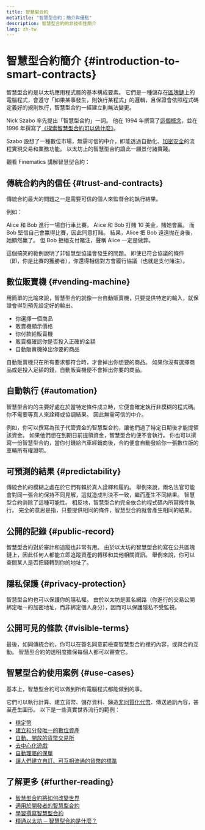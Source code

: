 ```yaml
---
title: 智慧型合約
metaTitle: "智慧型合約：簡介與優點"
description: 智慧型合約的非技術性簡介
lang: zh-tw
---
```


# 智慧型合約簡介 {#introduction-to-smart-contracts}

智慧型合約是以太坊應用程式層的基本構成要素。 它們是一種儲存在[區塊鏈](/glossary/#blockchain)上的電腦程式，會遵守「如果某事發生，則執行某程式」的邏輯，且保證會依照程式碼定義好的規則執行，智慧型合約一經建立則無法變更。

Nick Szabo 率先提出「智慧型合約」一詞。 他在 1994 年撰寫了[這個概念](https://www.fon.hum.uva.nl/rob/Courses/InformationInSpeech/CDROM/Literature/LOTwinterschool2006/szabo.best.vwh.net/smart.contracts.html)，並在 1996 年撰寫了[《探索智慧型合約可以做什麼》](https://www.fon.hum.uva.nl/rob/Courses/InformationInSpeech/CDROM/Literature/LOTwinterschool2006/szabo.best.vwh.net/smart_contracts_2.html)。

Szabo 設想了一種數位市場，無需可信的中介，即能透過自動化、[加密安全](/glossary/#cryptography)的流程實現交易和業務功能。 以太坊上的智慧型合約讓此一願景付諸實踐。

觀看 Finematics 講解智慧型合約：

<YouTube id="pWGLtjG-F5c" />

## 傳統合約內的信任 {#trust-and-contracts}

傳統合約最大的問題之一是需要可信的個人來監督合約執行結果。

例如：

Alice 和 Bob 進行一場自行車比賽。 Alice 和 Bob 打賭 10 美金，賭她會鸁。 而 Bob 堅信自己會鸁得比賽，因此同意打賭。 結果，Alice 把 Bob 遠遠抛在身後，她顯然鸁了。 但 Bob 拒絕支付賭注，聲稱 Alice 一定是做弊。

這個搞笑的範例說明了非智慧型協議會發生的問題。 即使已符合協議的條件（即，你是比賽的獲勝者），你還得相信對方會履行協議（也就是支付賭注）。

## 數位販賣機 {#vending-machine}

用簡單的比喻來說，智慧型合約就像一台自動販賣機，只要提供特定的輸入，就保證會得到預先設定好的輸出。

- 你選擇一個商品
- 販賣機顯示價格
- 你付款給販賣機
- 販賣機確認你是否投入正確的金額
- 自動販賣機掉出你要的商品

自動販賣機只在所有要求都符合時，才會掉出你想要的商品。 如果你沒有選擇商品或是投入足額的錢，自動販賣機便不會掉出你要的商品。

## 自動執行 {#automation}

智慧型合約的主要好處在於當特定條件成立時，它便會確定執行非模糊的程式碼。 你不需要等真人來詮釋或協調結果。 因此無需可信的中介。

例如，你可以撰寫為孩子代管資金的智慧型合約，讓他們過了特定日期後才能提領該資金。 如果他們想在到期日前提領資金，智慧型合約便不會執行。 你也可以撰寫一份智慧型合約，當你付錢給汽車經銷商後，合約便會自動發給你一張數位版的車輛所有權證明。

## 可預測的結果 {#predictability}

傳統合約的模糊之處在於它們有賴於真人詮釋和履約。 舉例來說，兩名法官可能會對同一張合約保持不同見解，這就造成判決不一致，繼而產生不同結果。 智慧型合約消除了這種可能性。 相反地，智慧型合約完全依合約程式碼內所寫條件執行。 完全的意思是指，只要提供相同的條件，智慧型合約就會產生相同的結果。

## 公開的記錄 {#public-record}

智慧型合約對於審計和追蹤也非常有用。 由於以太坊的智慧型合約寫在公共區塊鏈上，因此任何人都能立即追蹤資產的轉移和其他相關資訊。 舉例來說，你可以查閱某人是否把錢轉到你的地址了。

## 隱私保護 {#privacy-protection}

智慧型合約也可以保護你的隱私權。 由於以太坊是匿名網路（你進行的交易公開綁定唯一的加密地址，而非綁定個人身分），因而可以保護隱私不受監視。

## 公開可見的條款 {#visible-terms}

最後，如同傳統合約，你可以在簽名同意前檢查智慧型合約裡的內容，或與合約互動。 智慧型合約的透明度擔保每個人都可以審查它。

## 智慧型合約使用案例 {#use-cases}

基本上，智慧型合約可以做到所有電腦程式都能做到的事。

它們可以執行計算、建立貨幣、儲存資料、鑄造[非同質化代幣](/glossary/#nft)、傳送通訊內容，甚至產生圖形。 以下是一些真實世界流行的範例：

- [穩定幣](/stablecoins/)
- [建立和分發唯一的數位資產](/nft/)
- [自動、開放的貨幣交易所](/get-eth/#dex)
- [去中心化遊戲](/dapps/?category=gaming#explore)
- [自動理賠的保單](https://etherisc.com/)
- [讓人們建立自訂、可互相流通的貨幣的標準](/developers/docs/standards/tokens/)

## 了解更多 {#further-reading}

- [智慧型合約將如何改變世界](https://www.youtube.com/watch?v=pA6CGuXEKtQ)
- [適用於開發者的智慧型合約](/developers/docs/smart-contracts/)
- [學習撰寫智慧型合約](/developers/learning-tools/)
- [精通以太坊 ─ 智慧型合約是什麼？](https://github.com/ethereumbook/ethereumbook/blob/develop/07smart-contracts-solidity.asciidoc#what-is-a-smart-contract)
